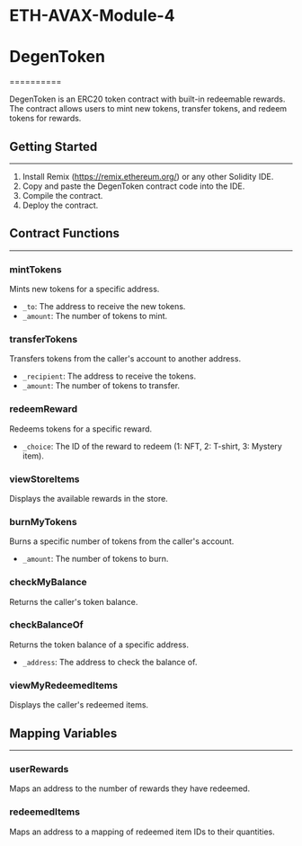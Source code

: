 # ETH-AVAX-Module-4

# DegenToken
==========

DegenToken is an ERC20 token contract with built-in redeemable rewards. The contract allows users to mint new tokens, transfer tokens, and redeem tokens for rewards.

## Getting Started
---------------

1. Install Remix (<https://remix.ethereum.org/>) or any other Solidity IDE.
2. Copy and paste the DegenToken contract code into the IDE.
3. Compile the contract.
4. Deploy the contract.

## Contract Functions
------------------

### mintTokens

Mints new tokens for a specific address.

* `_to`: The address to receive the new tokens.
* `_amount`: The number of tokens to mint.

### transferTokens

Transfers tokens from the caller's account to another address.

* `_recipient`: The address to receive the tokens.
* `_amount`: The number of tokens to transfer.

### redeemReward

Redeems tokens for a specific reward.

* `_choice`: The ID of the reward to redeem (1: NFT, 2: T-shirt, 3: Mystery item).

### viewStoreItems

Displays the available rewards in the store.

### burnMyTokens

Burns a specific number of tokens from the caller's account.

* `_amount`: The number of tokens to burn.

### checkMyBalance

Returns the caller's token balance.

### checkBalanceOf

Returns the token balance of a specific address.

* `_address`: The address to check the balance of.

### viewMyRedeemedItems

Displays the caller's redeemed items.

## Mapping Variables
-----------------

### userRewards

Maps an address to the number of rewards they have redeemed.

### redeemedItems

Maps an address to a mapping of redeemed item IDs to their quantities.
